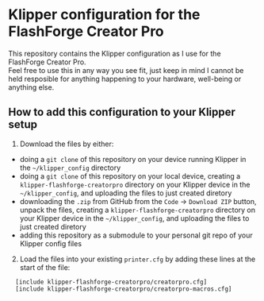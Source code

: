 # Klipper configuration for the FlashForge Creator Pro

This repository contains the Klipper configuration as I use for the FlashForge Creator Pro.  
Feel free to use this in any way you see fit, just keep in mind I cannot be held resposible for anything happening to your hardware, well-being or anything else.  

## How to add this configuration to your Klipper setup

1. Download the files by either:
  - doing a `git clone` of this repository on your device running Klipper in the `~/klipper_config` directory
  - doing a `git clone` of this repository on your local device, creating a `klipper-flashforge-creatorpro` directory on your Klipper device in the `~/klipper_config`, and uploading the files to just created diretory
  - downloading the `.zip` from GitHub from the `Code` -> `Download ZIP` button, unpack the files, creating a `klipper-flashforge-creatorpro` directory on your Klipper device in the `~/klipper_config`, and uploading the files to just created diretory
  - adding this repository as a submodule to your personal git repo of your Klipper config files
2. Load the files into your existing `printer.cfg` by adding these lines at the start of the file:
  ```
    [include klipper-flashforge-creatorpro/creatorpro.cfg]
    [include klipper-flashforge-creatorpro/creatorpro-macros.cfg]
   ```
